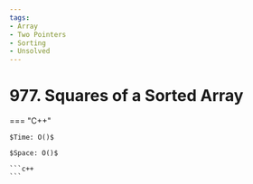 ```yaml
---
tags:
- Array
- Two Pointers
- Sorting
- Unsolved
---
```



# 977. Squares of a Sorted Array

=== "C++"

    $Time: O()$

    $Space: O()$

    ```c++
    ```